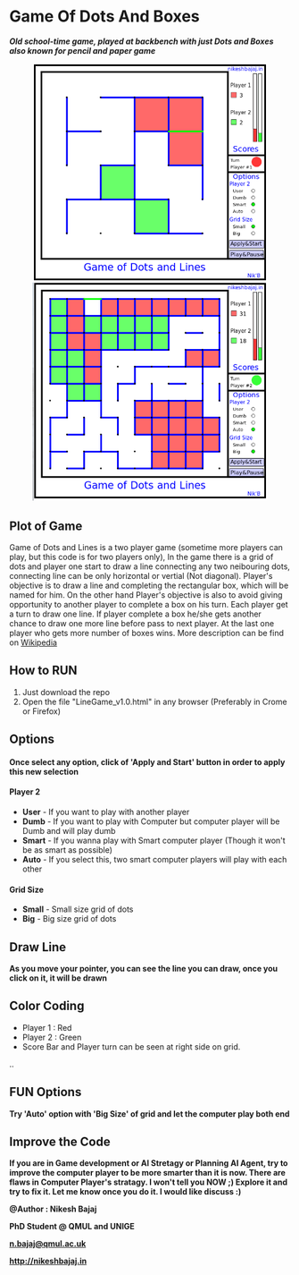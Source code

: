 # Game Of Dots And Boxes
***Old school-time game, played at backbench with just Dots and Boxes also known for pencil and paper game***



<p align="center">
<img src="https://raw.githubusercontent.com/Nikeshbajaj/GameOfDotsAndBoxes/master/Screenshot1.png" width="420"/> <img src="https://raw.githubusercontent.com/Nikeshbajaj/GameOfDotsAndBoxes/master/Screenshot2.png" width="420"/>
</p>

## Plot of Game
Game of Dots and Lines is a two player game (sometime more players can play, but this code is for two players only), In the game there is a grid of dots and player one start to draw a line connecting any two neibouring dots, connecting line can be only horizontal or vertial (Not diagonal). Player's objective is to draw a line and completing the rectangular box, which will be named for him. On the other hand Player's objective is also to avoid giving opportunity to another player to complete a box on his turn. Each player get a turn to draw one line. If player complete a box he/she gets another chance to draw one more line before pass to next player. At the last one player who gets more number of boxes wins. More description can be find on [Wikipedia](https://en.wikipedia.org/wiki/Dots_and_Boxes)

## How to RUN
1. Just download the repo
2. Open the file "LineGame_v1.0.html" in any browser (Preferably in Crome or Firefox)

## Options
#### Once select any option, click of 'Apply and Start' button in order to apply this new selection
#### Player 2
* **User**  - If you want to play with another player
* **Dumb**  - If you want to play with Computer but computer player will be Dumb and will play dumb 
* **Smart** - If you wanna play with Smart computer player (Though it won't be as smart as possible)
* **Auto**  - If you select this, two smart computer players will play with each other

#### Grid Size
* **Small** - Small size grid of dots
* **Big**   - Big size grid of dots


## Draw Line
**As you move your pointer, you can see the line you can draw, once you click on it, it will be drawn**

## Color Coding
* Player 1 : Red
* Player 2 : Green
* Score Bar and Player turn can be seen at right side on grid.


..
## FUN Options
**Try 'Auto' option with 'Big Size' of grid and let the computer play both end**


## Improve the Code
**If you are in Game development or AI Stretagy or Planning AI Agent, try to improve the computer player to be more smarter than it is now. There are flaws in Computer Player's stratagy. I won't tell you NOW ;) Explore it and try to fix it. Let me know once you do it. I would like discuss :)**



**@Author : Nikesh Bajaj**

**PhD Student @ QMUL and UNIGE**

**n.bajaj@qmul.ac.uk**

**http://nikeshbajaj.in**
